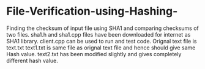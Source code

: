 # File-Verification-using-Hashing-
Finding the checksum of input file using SHA1 and comparing checksums of two files.
sha1.h and sha1.cpp files have been downloaded for internet as SHA1 library.
client.cpp can be used to run and test code.
Orignal text file is text.txt
text1.txt is same file as orignal text file and hence should give same Hash value.
text2.txt has been modified slightly and gives completely different hash value.
